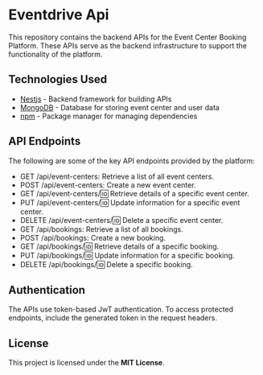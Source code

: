 # Eventdrive Api

This repository contains the backend APIs for the Event Center Booking Platform. These APIs serve as the backend infrastructure to support the functionality of the platform.

## Technologies Used

- [Nestjs](https://nestjs.com/) - Backend framework for building APIs
- [MongoDB](https://www.mongodb.com/) - Database for storing event center and user data
- [npm](https://www.npmjs.com/) - Package manager for managing dependencies

## API Endpoints

The following are some of the key API endpoints provided by the platform:

- GET /api/event-centers: Retrieve a list of all event centers.
- POST /api/event-centers: Create a new event center.
- GET /api/event-centers/:id: Retrieve details of a specific event center.
- PUT /api/event-centers/:id: Update information for a specific event center.
- DELETE /api/event-centers/:id: Delete a specific event center.
- GET /api/bookings: Retrieve a list of all bookings.
- POST /api/bookings: Create a new booking.
- GET /api/bookings/:id: Retrieve details of a specific booking.
- PUT /api/bookings/:id: Update information for a specific booking.
- DELETE /api/bookings/:id: Delete a specific booking.

## Authentication

The APIs use token-based JwT authentication. To access protected endpoints, include the generated token in the request headers.

## License

This project is licensed under the <b>MIT License</b>.
